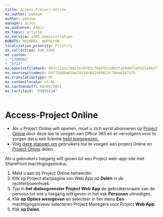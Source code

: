 ```yaml
---
title: Access-Project Online
ms.author: pebaum
author: pebaum
manager: scotv
ms.audience: Admin
ms.topic: article
ms.service: o365-administration
ROBOTS: NOINDEX, NOFOLLOW
localization_priority: Priority
ms.collection: Adm_O365
ms.custom:
- "2700001"
- "5723"
ms.openlocfilehash: 803c72aac296c1610702cf6bd31cc8b3fa50d0ffa5321a8637186992bd51de3f
ms.sourcegitcommit: b5f7da89a650d2915dc652449623c78be6247175
ms.translationtype: MT
ms.contentlocale: nl-NL
ms.lasthandoff: 08/05/2021
ms.locfileid: "53955124"
---
```

# <a name="access-project-online"></a>Access-Project Online

- Als u Project Online wilt openen, moet u zich eerst abonneren op [Project Online](https://docs.microsoft.com/ProjectOnline/get-started-with-project-online) door deze toe te voegen aan Office 365 en er vervolgens voor te zorgen dat u een licentie [hebt toegewezen.](https://docs.microsoft.com/ProjectOnline/step-1-sign-up-for-project-online#next-make-sure-you-can-get-in)
- Volg [deze stappen om](https://docs.microsoft.com/ProjectOnline/step-2-add-people-to-project-online) gebruikers toe te voegen aan project Online en [Project Online](https://docs.microsoft.com/ProjectOnline/step-2-add-people-to-project-online#4-finally-share-project-online-with-the-people-you-added) delen.

Als u gebruikers toegang wilt geven tot een Project web-app-site met SharePoint machtigingsmodus:

1. Meld u aan bij Project Online beheerder.
2. Klik op Project startpagina van Web App op **Delen** in de rechterbovenhoek.
3. Typ in **het dialoogvenster Project Web App** de gebruikersnaam van de persoon tot wie u toegang wilt geven in het vak **Personen** uitnodigen.
4. Klik **op Opties weergeven** en selecteer in het menu **Een** machtigingsniveau selecteren Project Managers voor Project **Web App.**
5. Klik **op Delen.**
